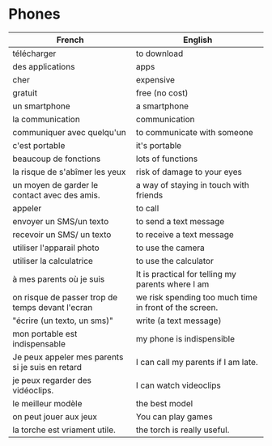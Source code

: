 # Phones

| French | English |
|--------------------------------------------------|--------------------------------------------------------|
| télécharger                                      | to download                                            |
| des applications                                 | apps                                                   |
| cher                                             | expensive                                              |
| gratuit                                          | free (no cost)                                         |
| un smartphone                                    | a smartphone                                           |
| la communication                                 | communication                                          |
| communiquer avec quelqu'un                       | to communicate with someone                            |
| c'est portable                                   | it's portable                                          |
| beaucoup de fonctions                            | lots of functions                                      |
| la risque de s'abîmer les yeux                   | risk of damage to your eyes                            |
| un moyen de garder le contact avec des amis.     | a way of staying in touch with friends                 |
| appeler                                          | to call                                                |
| envoyer un SMS/un texto                          | to send a text message                                 |
| recevoir un SMS/ un texto                        | to receive a text message                              |
| utiliser l'apparail photo                        | to use the camera                                      |
| utiliser la calculatrice                         | to use the calculator                                  |
| à mes parents où je suis                         | It is practical for telling my parents where I am      |
| on risque de passer trop de temps devant l'ecran | we risk spending too much time in front of the screen. |
| "écrire (un texto, un sms)"                      | write (a text message)                                 |
| mon portable est indispensable                   | my phone is indispensible                              |
| Je peux appeler mes parents si je suis en retard | I can call my parents if I am late.                    |
| je peux regarder des vidéoclips.                 | I can watch videoclips                                 |
| le meilleur modèle                               | the best model                                         |
| on peut jouer aux jeux                           | You can play games                                     |
| la torche est vriament utile.                    | the torch is really useful.                            |
